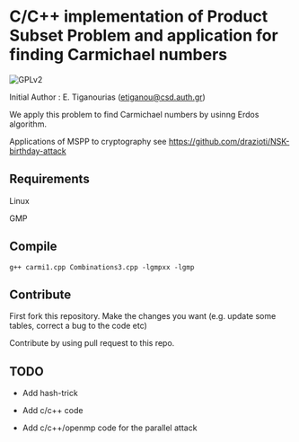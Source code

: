 #  C/C++ implementation of Product Subset Problem and application for finding Carmichael numbers

![GPLv2][]

[GPLv2]: https://img.shields.io/badge/license-GPLv2-lightgrey.svg

Initial Author : E. Tiganourias (etiganou@csd.auth.gr)

We apply this problem to find Carmichael numbers by usinng Erdos algorithm.

Applications of MSPP to cryptography see https://github.com/drazioti/NSK-birthday-attack

## Requirements
Linux

GMP

## Compile
```
g++ carmi1.cpp Combinations3.cpp -lgmpxx -lgmp
```
## Contribute
First fork this repository. Make the changes you want (e.g. update some tables, correct a bug to the code etc)

Contribute by using pull request to this repo. 

## TODO
- Add hash-trick

- Add c/c++ code

- Add c/c++/openmp  code for the parallel attack
